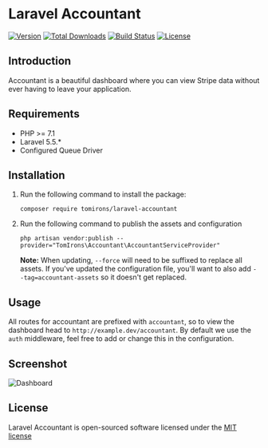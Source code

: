 # Laravel Accountant
[![Version](https://poser.pugx.org/tomirons/laravel-accountant/v/stable.svg)](https://packagist.org/packages/tomirons/laravel-accountant)
[![Total Downloads](https://img.shields.io/packagist/dt/tomirons/laravel-accountant.svg)](https://packagist.org/packages/tomirons/laravel-accountant)
[![Build Status](https://travis-ci.org/tomirons/laravel-accountant.svg)](https://travis-ci.org/tomirons/laravel-accountant)
[![License](https://poser.pugx.org/tomirons/laravel-accountant/license.svg)](https://packagist.org/packages/tomirons/laravel-accountant)

## Introduction

Accountant is a beautiful dashboard where you can view Stripe data without ever having to leave your application.

## Requirements

- PHP >= 7.1
- Laravel 5.5.*
- Configured Queue Driver

## Installation

1) Run the following command to install the package:

    ````shell
    composer require tomirons/laravel-accountant
    ````
    
2) Run the following command to publish the assets and configuration

    ````shell
    php artisan vendor:publish --provider="TomIrons\Accountant\AccountantServiceProvider"
    ````
    **Note:** When updating, `--force` will need to be suffixed to replace all assets. If you've updated the configuration file, you'll want to also add `--tag=accountant-assets` so it doesn't get replaced.
    
    
## Usage

All routes for accountant are prefixed with `accountant`, so to view the dashboard head to `http://example.dev/accountant`. By default we use the `auth` middleware, feel free to add or change this in the configuration.

## Screenshot

![Dashboard](https://i.imgur.com/oGUJG3I.png)

## License

Laravel Accountant is open-sourced software licensed under the [MIT license](http://opensource.org/licenses/MIT)
